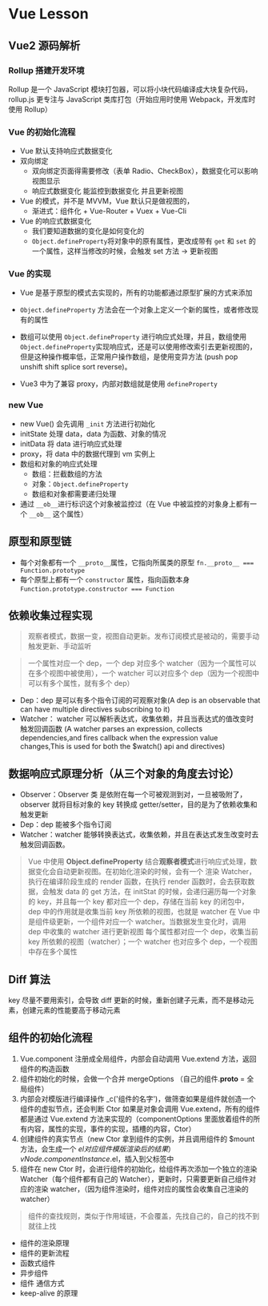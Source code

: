 # Vue Lesson

## Vue2 源码解析

### Rollup 搭建开发环境

Rollup 是一个 JavaScript 模块打包器，可以将小块代码编译成大块复杂代码，rollup.js 更专注与 JavaScript 类库打包（开始应用时使用 Webpack，开发库时使用 Rollup）

### Vue 的初始化流程

- Vue 默认支持响应式数据变化
- 双向绑定
  - 双向绑定页面得需要修改（表单 Radio、CheckBox），数据变化可以影响视图显示
  - 响应式数据变化 能监控到数据变化 并且更新视图
- Vue 的模式，并不是 MVVM，Vue 默认只是做视图的，
  - 渐进式：组件化 + Vue-Router + Vuex + Vue-Cli
- Vue 的响应式数据变化
  - 我们要知道数据的变化是如何变化的
  - `Object.defineProperty`将对象中的原有属性，更改成带有 `get` 和 `set` 的一个属性，这样当修改的时候，会触发 set 方法 -> 更新视图

### Vue 的实现

- Vue 是基于原型的模式去实现的，所有的功能都通过原型扩展的方式来添加

- `Object.defineProperty` 方法会在一个对象上定义一个新的属性，或者修改现有的属性

- 数组可以使用 `Object.defineProperty` 进行响应式处理，并且，数组使用`Object.defineProperty`实现响应式，还是可以使用修改索引去更新视图的，但是这种操作概率低，正常用户操作数组，是使用变异方法 (push pop unshift shift splice sort reverse)。

- Vue3 中为了兼容 proxy，内部对数组就是使用 `defineProperty`

### new Vue

- new Vue() 会先调用 `_init` 方法进行初始化
- initState 处理 data，data 为函数、对象的情况
- initData 将 data 进行响应式处理
- proxy，将 data 中的数据代理到 vm 实例上
- 数组和对象的响应式处理
  - 数组：拦截数组的方法
  - 对象：`Object.defineProperty`
  - 数组和对象都需要递归处理
- 通过 `__ob__`进行标识这个对象被监控过（在 Vue 中被监控的对象身上都有一个 `__ob__` 这个属性）

## 原型和原型链

- 每个对象都有一个 `__proto__`属性，它指向所属类的原型 `fn.__proto__ === Function.prototype`
- 每个原型上都有一个 `constructor` 属性，指向函数本身 `Function.prototype.constructor === Function`

## 依赖收集过程实现

> 观察者模式，数据一变，视图自动更新。发布订阅模式是被动的，需要手动触发更新、手动监听

> 一个属性对应一个 dep，一个 dep 对应多个 watcher（因为一个属性可以在多个视图中被使用），一个 watcher 可以对应多个 dep（因为一个视图中可以有多个属性，就有多个 dep）

- Dep：dep 是可以有多个指令订阅的可观察对象(A dep is an observable that can have multiple directives subscribing to it)
- Watcher： watcher 可以解析表达式，收集依赖，并且当表达式的值改变时触发回调函数 (A watcher parses an expression, collects dependencies,and fires callback when the expression value changes,This is used for both the $watch() api and directives)

## 数据响应式原理分析（从三个对象的角度去讨论）

- Observer：Observer 类 是依附在每一个可被观测到对，一旦被吸附了，observer 就将目标对象的 key 转换成 getter/setter，目的是为了依赖收集和触发更新
- Dep：dep 能被多个指令订阅
- Watcher：watcher 能够转换表达式，收集依赖，并且在表达式发生改变时去触发回调函数。

> Vue 中使用 **Object.defineProperty** 结合**观察者模式**进行响应式处理，数据变化会自动更新视图。在初始化渲染的时候，会有一个 渲染 Watcher，执行在编译阶段生成的 render 函数，在执行 render 函数时，会去获取数据，会触发 data 的 get 方法，在 initStat 的时候，会递归遍历每一个对象的 key，并且每一个 key 都对应一个 dep，存储在当前 key 的闭包中，dep 中的作用就是收集当前 key 所依赖的视图，也就是 watcher
> 在 Vue 中是组件级更新，一个组件对应一个 watcher。当数据发生变化时，调用 dep 中收集的 watcher 进行更新视图
> 每个属性都对应一个 dep，收集当前 key 所依赖的视图（watcher）；一个 watcher 也对应多个 dep，一个视图中存在多个属性

## Diff 算法

key 尽量不要用索引，会导致 diff 更新的时候，重新创建子元素，而不是移动元素，创建元素的性能要高于移动元素

## 组件的初始化流程

1. Vue.component 注册成全局组件，内部会自动调用 Vue.extend 方法，返回组件的构造函数
2. 组件初始化的时候，会做一个合并 mergeOptions （自己的组件.**proto** = 全局组件）
3. 内部会对模版进行编译操作 \_c('组件的名字')，做筛查如果是组件就创造一个组件的虚拟节点，还会判断 Ctor 如果是对象会调用 Vue.extend，所有的组件都是通过 Vue.extend 方法来实现的（componentOptions 里面放着组件的所有内容，属性的实现，事件的实现，插槽的内容，Ctor）
4. 创建组件的真实节点（new Ctor 拿到组件的实例，并且调用组件的 $mount 方法，会生成一个 $el 对应组件模版渲染后的结果）vNode.componentInstance.$el，插入到父标签中
5. 组件在 new Ctor 时，会进行组件的初始化，给组件再次添加一个独立的渲染 Watcher（每个组件都有自己的 Watcher），更新时，只需要更新自己组件对应的渲染 watcher，（因为组件渲染时，组件对应的属性会收集自己渲染的 watcher）

> 组件的查找规则，类似于作用域链，不会覆盖，先找自己的，自己的找不到就往上找

- 组件的渲染原理
- 组件的更新流程
- 函数式组件
- 异步组件
- 组件 通信方式
- keep-alive 的原理
